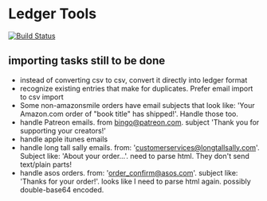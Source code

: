 
# Ledger Tools

[![Build Status](https://travis-ci.org/ginabythebay/ledger-tools.svg?branch=master)](https://travis-ci.org/ginabythebay/ledger-tools)


## importing tasks still to be done

* instead of converting csv to csv, convert it directly into ledger format
* recognize existing entries that make for duplicates.  Prefer email import to csv import
* Some non-amazonsmile orders have email subjects that look like: 'Your Amazon.com order of "book title" has shipped!'.  Handle those too.
* handle Patreon emails.  from bingo@patreon.com.  subject 'Thank you for supporting your creators!'
* handle apple itunes emails
* handle long tall sally emails.  from: 'customerservices@longtallsally.com'.  Subject like: 'About your order...'.  need to parse html.  They don't send text/plain parts!
* handle asos orders.  from: 'order_confirm@asos.com'.  subject like: 'Thanks for your order!'.  looks like I need to parse html again.  possibly double-base64 encoded.
